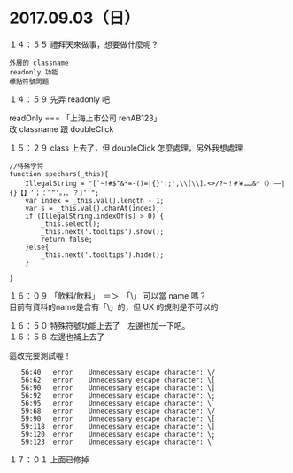 # 2017.09.03（日）

１４：５５ 禮拜天來做事，想要做什麼呢？  
```
外層的 classname
readonly 功能
標點符號問題
```

１４：５９ 先弄 readonly 吧  

readOnly === 「上海上市公司 renAB123」  
改 classname 跟 doubleClick  

１５：２９ class 上去了，但 doubleClick 怎麼處理，另外我想處理  

```
//特殊字符
function spechars(_this){
	IllegalString = "[`~!#$^&*=-()=|{}':;',\\[\\].<>/?~！#￥……&*（）——|{}【】‘；：”“'。，、？]‘'";
	var index = _this.val().length - 1;
	var s = _this.val().charAt(index);
	if (IllegalString.indexOf(s) > 0) {
		_this.select();
		_this.next('.tooltips').show();
		return false;
	}else{
		_this.next('.tooltips').hide();
	}

}
```
１６：０９ 「飲料/飲料」　＝＞　「\」 可以當 name 嗎？  
目前有資料的name是含有「\」的，但 UX 的規則是不可以的  

１６：５０ 特殊符號功能上去了　左邊也加一下吧。  
１６：５８ 左邊也補上去了  

這改完要測試喔！  
```
   56:40   error    Unnecessary escape character: \/
   56:62   error    Unnecessary escape character: \[
   56:90   error    Unnecessary escape character: \|
   56:92   error    Unnecessary escape character: \;
   56:95   error    Unnecessary escape character: \`
   59:68   error    Unnecessary escape character: \/
   59:90   error    Unnecessary escape character: \[
   59:118  error    Unnecessary escape character: \|
   59:120  error    Unnecessary escape character: \;
   59:123  error    Unnecessary escape character: \`
```
１７：０１ 上面已修掉  
